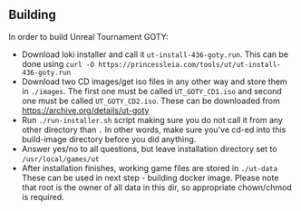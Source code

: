## Building

In order to build Unreal Tournament GOTY:
- Download loki installer and call it `ut-install-436-goty.run`. This can be done using `curl -O https://princessleia.com/tools/ut/ut-install-436-goty.run`
- Download two CD images/get iso files in any other way and store them in `./images`. The first one must be called `UT_GOTY_CD1.iso` and second one must be called `UT_GOTY_CD2.iso`. These can be downloaded from https://archive.org/details/ut-goty
- Run `./run-installer.sh` script making sure you do not call it from any other directory than `.` In other words, make sure you've cd-ed into this build-image directory before you did anything.
- Answer yes/no to all questions, but leave installation directory set to `/usr/local/games/ut`
- After installation finishes, working game files are stored in `./ut-data` These can be used in next step - building docker image. Please note that root is the owner of all data in this dir, so appropriate chown/chmod is required.